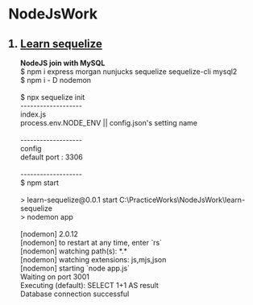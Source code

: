 # NodeJsWork
 
<ol>
 <h2><li><a href="https://github.com/2everlove/NodeJsWork/tree/main/learn-sequelize">Learn sequelize</a></li></h2>
 <p><b>NodeJS join with MySQL</b><br>
$ npm i express morgan nunjucks sequelize sequelize-cli mysql2<br>
$ npm i - D nodemon<br>
<br>
$ npx sequelize init<br>
-------------------<br>
index.js<br>
process.env.NODE_ENV || config.json's setting name<br>
<br>
-------------------<br>
config<br>
default port : 3306<br>
<br>
-------------------<br>
$ npm start<br>
<br>
> learn-sequelize@0.0.1 start C:\PracticeWorks\NodeJsWork\learn-sequelize<br>
> nodemon app<br>
<br>
[nodemon] 2.0.12<br>
[nodemon] to restart at any time, enter `rs`<br>
[nodemon] watching path(s): *.*<br>
[nodemon] watching extensions: js,mjs,json<br>
[nodemon] starting `node app.js`<br>
Waiting on port  3001<br>
Executing (default): SELECT 1+1 AS result<br>
  Database connection successful<br></p>
<ol>
